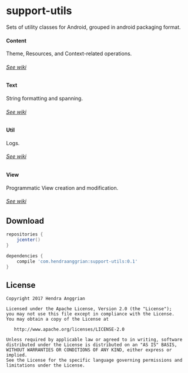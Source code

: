 support-utils
=============
Sets of utility classes for Android, grouped in android packaging format.

#### Content

Theme, Resources, and Context-related operations.
###### [See wiki][wiki-content]

#### Text

String formatting and spanning.
###### [See wiki][wiki-text]

#### Util

Logs.
###### [See wiki][wiki-util]

#### View

Programmatic View creation and modification.
###### [See wiki][wiki-util]

Download
--------
```gradle
repositories {
    jcenter()
}

dependencies {
    compile 'com.hendraanggrian:support-utils:0.1'
}
```

License
-------
    Copyright 2017 Hendra Anggrian

    Licensed under the Apache License, Version 2.0 (the "License");
    you may not use this file except in compliance with the License.
    You may obtain a copy of the License at

       http://www.apache.org/licenses/LICENSE-2.0

    Unless required by applicable law or agreed to in writing, software
    distributed under the License is distributed on an "AS IS" BASIS,
    WITHOUT WARRANTIES OR CONDITIONS OF ANY KIND, either express or implied.
    See the License for the specific language governing permissions and
    limitations under the License.
    
[wiki-content]: https://github.com/HendraAnggrian/support-utils/wiki/Content
[wiki-text]: https://github.com/HendraAnggrian/support-utils/wiki/Text
[wiki-util]: https://github.com/HendraAnggrian/support-utils/wiki/Util
[wiki-view]: https://github.com/HendraAnggrian/support-utils/wiki/View